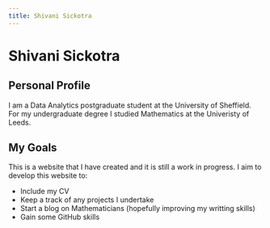 ```yaml
---
title: Shivani Sickotra
---
```


Shivani Sickotra
=================

Personal Profile
-----------------
I am a Data Analytics postgraduate student at the University of Sheffield. For my undergraduate degree I studied Mathematics at the Univeristy of Leeds.

My Goals
-------- 
This is a website that I have created and it is still a work in progress.
I aim to develop this website to:

* Include my CV
* Keep a track of any projects I undertake
* Start a blog on Mathematicians (hopefully improving my writting skills)
* Gain some GitHub skills
